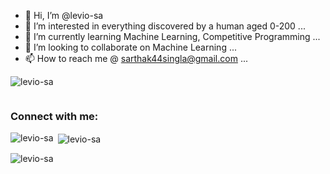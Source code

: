 - 👋 Hi, I’m @levio-sa
- 👀 I’m interested in everything discovered by a human aged 0-200 ...
- 🌱 I’m currently learning Machine Learning, Competitive Programming ...
- 💞️ I’m looking to collaborate on Machine Learning ...
- 📫 How to reach me @ sarthak44singla@gmail.com ...

<!---
levio-sa/levio-sa is a ✨ special ✨ repository because its `README.md` (this file) appears on your GitHub profile.
You can click the Preview link to take a look at your changes.
--->


<p align="left"> <img src="https://komarev.com/ghpvc/?username=levio-sa&label=Profile%20views&color=0e75b6&style=flat" alt="levio-sa" /> </p>

<!-- <p align="left"> <a href="https://github.com/ryo-ma/github-profile-trophy"><img src="https://github-profile-trophy.vercel.app/?username=levio-sa" alt="levio-sa" /></a> </p> -->

<p align="left"> <a href="https://twitter.com/" target="blank"><img src="https://img.shields.io/twitter/follow/?logo=twitter&style=for-the-badge" alt="" /></a> </p>

<h3 align="left">Connect with me:</h3>
<p align="left">
</p>

<p><img align="left" src="https://github-readme-stats.vercel.app/api/top-langs?username=levio-sa&show_icons=true&locale=en&layout=compact" alt="levio-sa" /></p>

<p>&nbsp;<img align="center" src="https://github-readme-stats.vercel.app/api?username=levio-sa&show_icons=true&locale=en" alt="levio-sa" /></p>

<p><img align="center" src="https://github-readme-streak-stats.herokuapp.com/?user=levio-sa&" alt="levio-sa" /></p>

